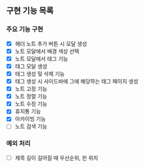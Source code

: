 ## 구현 기능 목록

### 주요 기능 구현

- [x] 헤더 노트 추가 버튼 시 모달 생성
- [x] 노트 모달에서 배경 색상 선택
- [x] 노트 모달에서 태그 기능
- [x] 태그 모달 생성
- [x] 태그 생성 및 삭제 기능
- [x] 태그 생성 시 사이드바에 그에 해당하는 태그 페이지 생성
- [x] 노트 고정 기능
- [x] 노트 정렬 기능
- [x] 노트 수정 기능
- [x] 휴지통 기능
- [x] 아카이빙 기능
- [ ] 노트 검색 기능

### 예외 처리

- [ ] 제목 길이 길어질 때 우선순위, 핀 위치
